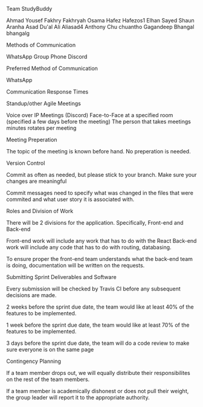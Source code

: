 Team StudyBuddy

Ahmad Yousef Fakhry Fakhryah
Osama Hafez Hafezos1
Elhan Sayed 
Shaun Aranha 
Asad Du'al Ali Aliasad4
Anthony Chu chuantho
Gagandeep Bhangal bhangalg

Methods of Communication

WhatsApp Group
Phone
Discord

Preferred Method of Communication

WhatsApp

Communication Response Times



Standup/other Agile Meetings 

Voice over IP Meetings (Discord)
Face-to-Face at a specified room (specified a few days before the meeting)
The person that takes meetings minutes rotates per meeting

Meeting Preperation

The topic of the meeting is known before hand.
No preperation is needed. 

Version Control

Commit as often as needed, but please stick to your branch.
Make sure your changes are meaningful

Commit messages need to specify what was changed in the files that 
were commited and what user story it is associated with.

Roles and Division of Work

There will be 2 divisions for the application. Specifically, Front-end and Back-end

Front-end work will include any work that has to do with the React
Back-end work will include any code that has to do with routing, databasing.

To ensure proper the front-end team understands what the back-end team is doing, documentation will be written on the requests.

Submitting Sprint Deliverables and Software

Every submission will be checked by Travis CI before any subsequent decisions are made.

2 weeks before the sprint due date, the team would like at least 40% of the features to be implemented.  

1 week before the sprint due date, the team would like at least 70% of the features to be implemented.

3 days before the sprint due date, the team will do a code review to make sure everyone is on the same page

Contingency Planning

If a team member drops out, we will equally distribute their responsibilites on the rest of the team members.

If a team member is academically dishonest or does not pull their weight, the group leader will report it to the appropriate authority.

